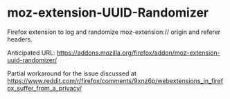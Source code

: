 # moz-extension-UUID-Randomizer
Firefox extension to log and randomize moz-extension:// origin and referer headers.

Anticipated URL: https://addons.mozilla.org/firefox/addon/moz-extension-uuid-randomizer/

Partial workaround for the issue discussed at https://www.reddit.com/r/firefox/comments/9xnz6p/webextensions_in_firefox_suffer_from_a_privacy/
